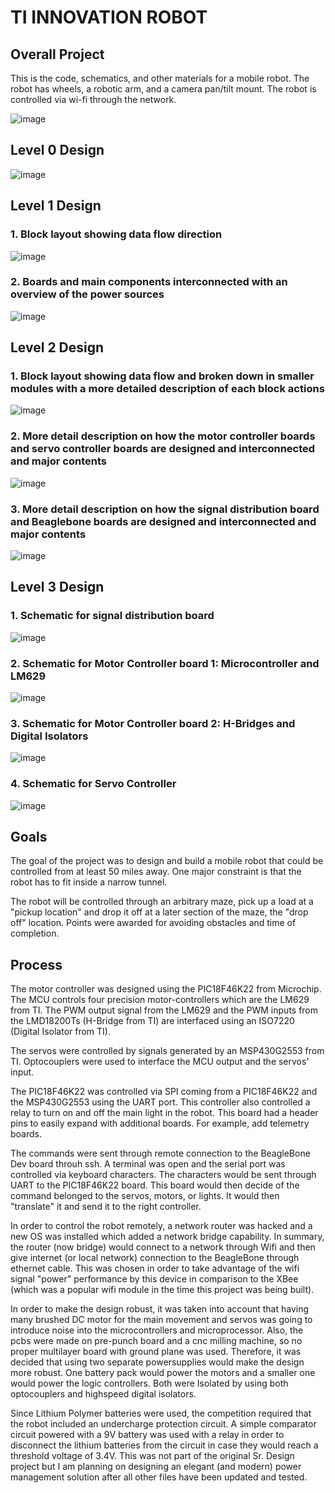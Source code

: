 # TI INNOVATION ROBOT

## Overall Project
This is the code, schematics, and other materials for a mobile robot. The robot has wheels, a robotic arm, and a camera pan/tilt mount. The robot is controlled via wi-fi through the network.

![image](https://user-images.githubusercontent.com/86902176/173216921-7c5da259-d563-4348-b6c3-b946c5602904.png)

## Level 0 Design
![image](https://user-images.githubusercontent.com/86902176/174416714-85278c90-681c-4610-a848-9d21f5e81b58.png)


## Level 1 Design
### 1. Block layout showing data flow direction
![image](https://user-images.githubusercontent.com/86902176/174416674-cc60901d-9219-4426-ac0f-3b5184c8a9f3.png)
### 2. Boards and main components interconnected with an overview of the power sources
![image](https://user-images.githubusercontent.com/86902176/174632935-cef2efe2-cfb8-4333-b616-4f848ba05241.png)


## Level 2 Design
### 1. Block layout showing data flow and broken down in smaller modules with a more detailed description of each block actions
![image](https://user-images.githubusercontent.com/86902176/174446758-db5e3fb6-9d6c-4597-a5c5-6b0e32ab003f.png)
### 2. More detail description on how the motor controller boards and servo controller boards are designed and interconnected and major contents
![image](https://user-images.githubusercontent.com/86902176/174633484-6e45d11e-2d77-4a2a-971e-131381582f39.png)
### 3. More detail description on how the signal distribution board and Beaglebone boards are designed and interconnected and major contents
![image](https://user-images.githubusercontent.com/86902176/174633784-b99495cb-5e77-45e7-bfd6-55dcb09a5f9e.png)

## Level 3 Design
### 1. Schematic for signal distribution board
![image](https://user-images.githubusercontent.com/86902176/175465794-7e089b79-fa36-4ba6-af6b-566be8e9df42.png)
### 2. Schematic for Motor Controller board 1: Microcontroller and LM629
![image](https://user-images.githubusercontent.com/86902176/175754177-43bd4ab5-e6de-454a-9188-096bce0e8f37.png)
### 3. Schematic for Motor Controller board 2: H-Bridges and Digital Isolators
![image](https://user-images.githubusercontent.com/86902176/174715582-542cd244-dcf4-4c64-b069-e2e6f9961d11.png)
### 4. Schematic for Servo Controller
![image](https://user-images.githubusercontent.com/86902176/174934736-737fa402-96cc-45e1-9538-3f4c4714205a.png)




## Goals
The goal of the project was to design and build a mobile robot that could be controlled from at least 50 miles away. One major constraint is that the robot has to fit inside a narrow tunnel. 

The robot will be controlled through an arbitrary maze, pick up a load at a "pickup location" and drop it off at a later section of the maze, the "drop off" location. Points were awarded for avoiding obstacles and time of completion.

## Process
The motor controller was designed using the PIC18F46K22 from Microchip. The MCU controls four precision motor-controllers which are the LM629 from TI.  The PWM output signal from the LM629 and the PWM inputs from the LMD18200Ts (H-Bridge from TI) are interfaced using an ISO7220 (Digital Isolator from TI). 

The servos were controlled by signals generated by an MSP430G2553 from TI. Optocouplers were used to interface the MCU output and the servos' input. 

The PIC18F46K22 was controlled via SPI coming from a PIC18F46K22 and the MSP430G2553 using the UART port. This controller also controlled a relay to turn on and off the main light in the robot. This board had a header pins to easily expand with additional boards. For example, add telemetry boards. 

The commands were sent through remote connection to the BeagleBone Dev board throuh ssh. A terminal was open and the serial port was controlled via keyboard characters. The characters would be sent through UART to the PIC18F46K22 board. This board would then decide of the command belonged to the servos, motors, or lights. It would then "translate" it and send it to the right controller. 

In order to control the robot remotely, a network router was hacked and a new OS was installed which added a network bridge capability. In summary, the router (now bridge) would connect to a network through Wifi and then give internet (or local network) connection to the BeagleBone through ethernet cable. 
This was chosen in order to take advantage of the wifi signal "power" performance by this device in comparison to the XBee (which was a popular wifi module in the time this project was being built).

In order to make the design robust, it was taken into account that having many brushed DC motor for the main movement and servos was going to  introduce noise into the microcontrollers and microprocessor. Also, the pcbs were made on pre-punch board and a cnc milling machine, so no proper multilayer board with ground plane was used. Therefore, it was decided that using two separate powersupplies would make the design more robust. One battery pack would power the motors and a smaller one would power the logic controllers. Both were Isolated by using both optocouplers and highspeed digital isolators. 

Since Lithium Polymer batteries were used, the competition required that the robot included an undercharge protection circuit. A simple comparator circuit powered with a 9V battery was used with a relay in order to disconnect the lithium batteries from the circuit in case they would reach a threshold voltage of 3.4V. This was not part of the original Sr. Design project but I am planning on designing an elegant (and modern) power management solution after all other files have been updated and tested. 
